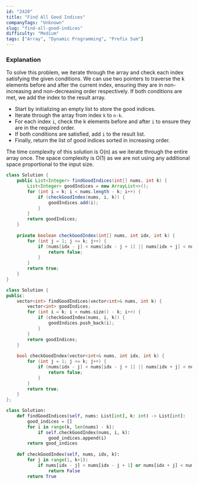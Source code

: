 ```yaml
---
id: "2420"
title: "Find All Good Indices"
companyTags: "Unknown"
slug: "find-all-good-indices"
difficulty: "Medium"
tags: ["Array", "Dynamic Programming", "Prefix Sum"]
---
```


### Explanation
To solve this problem, we iterate through the array and check each index satisfying the given conditions. We can use two pointers to traverse the k elements before and after the current index, ensuring they are in non-increasing and non-decreasing order respectively. If both conditions are met, we add the index to the result array.

- Start by initializing an empty list to store the good indices.
- Iterate through the array from index `k` to `n-k`.
- For each index `i`, check the k elements before and after `i` to ensure they are in the required order.
- If both conditions are satisfied, add `i` to the result list.
- Finally, return the list of good indices sorted in increasing order.

The time complexity of this solution is O(n) as we iterate through the entire array once. The space complexity is O(1) as we are not using any additional space proportional to the input size.
```java
class Solution {
    public List<Integer> findGoodIndices(int[] nums, int k) {
        List<Integer> goodIndices = new ArrayList<>();
        for (int i = k; i < nums.length - k; i++) {
            if (checkGoodIndex(nums, i, k)) {
                goodIndices.add(i);
            }
        }
        return goodIndices;
    }
    
    private boolean checkGoodIndex(int[] nums, int idx, int k) {
        for (int j = 1; j <= k; j++) {
            if (nums[idx - j] < nums[idx - j + 1] || nums[idx + j] < nums[idx + j - 1]) {
                return false;
            }
        }
        return true;
    }
}
```

```cpp
class Solution {
public:
    vector<int> findGoodIndices(vector<int>& nums, int k) {
        vector<int> goodIndices;
        for (int i = k; i < nums.size() - k; i++) {
            if (checkGoodIndex(nums, i, k)) {
                goodIndices.push_back(i);
            }
        }
        return goodIndices;
    }
    
    bool checkGoodIndex(vector<int>& nums, int idx, int k) {
        for (int j = 1; j <= k; j++) {
            if (nums[idx - j] < nums[idx - j + 1] || nums[idx + j] < nums[idx + j - 1]) {
                return false;
            }
        }
        return true;
    }
};
```

```python
class Solution:
    def findGoodIndices(self, nums: List[int], k: int) -> List[int]:
        good_indices = []
        for i in range(k, len(nums) - k):
            if self.checkGoodIndex(nums, i, k):
                good_indices.append(i)
        return good_indices
    
    def checkGoodIndex(self, nums, idx, k):
        for j in range(1, k+1):
            if nums[idx - j] < nums[idx - j + 1] or nums[idx + j] < nums[idx + j - 1]:
                return False
        return True
```